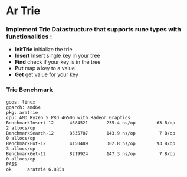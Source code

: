 # Ar Trie


### Implement Trie Datastructure that supports rune types with functionalities :
-  **InitTrie**  initialize the trie
-  **Insert**  Insert single key in your tree 
-  **Find** check if your key is in the tree
- **Put** map a key to a value 
- **Get** get value for your key 

### Trie Benchmark 

```
goos: linux
goarch: amd64
pkg: aratrie
cpu: AMD Ryzen 5 PRO 4650G with Radeon Graphics
BenchmarkInsert-12    	4684521	      235.4 ns/op	     63 B/op	      2 allocs/op
BenchmarkSearch-12    	8535787	      143.9 ns/op	      7 B/op	      0 allocs/op
BenchmarkPut-12       	4150489	      302.8 ns/op	     93 B/op	      3 allocs/op
BenchmarkGet-12       	8219924	      147.3 ns/op	      7 B/op	      0 allocs/op
PASS
ok  	aratrie	6.885s
```



